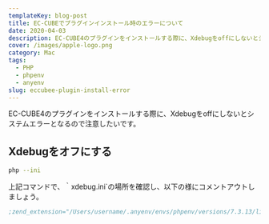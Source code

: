 ```yaml
---
templateKey: blog-post
title: EC-CUBEでプラグインインストール時のエラーについて
date: 2020-04-03
description: EC-CUBE4のプラグインをインストールする際に、Xdebugをoffにしないとシステムエラーとなるので注意したいです。
cover: /images/apple-logo.png
category: Mac
tags: 
  - PHP
  - phpenv
  - anyenv
slug: eccubee-plugin-install-error
---
```


EC-CUBE4のプラグインをインストールする際に、Xdebugをoffにしないとシステムエラーとなるので注意したいです。

## Xdebugをオフにする

```bash
php --ini
```

上記コマンドで、｀xdebug.ini`の場所を確認し、以下の様にコメントアウトしましょう。

```xdebug.ini
;zend_extension="/Users/username/.anyenv/envs/phpenv/versions/7.3.13/lib/php/extensions/no-debug-non-zts-20180731/xdebug.so"
```